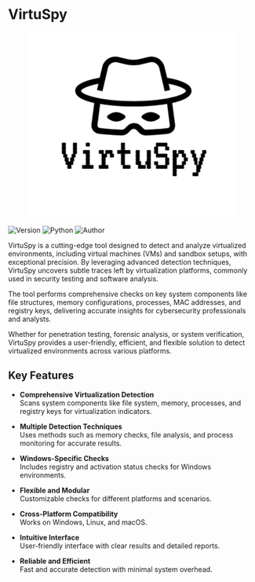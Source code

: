 # VirtuSpy
<div align="center">
  <img src="img/logo.png" alt="VirtuSpy Banner" />
</div>

![Version](https://img.shields.io/badge/Version-V1.0-blue?style=flat-square)  ![Python](https://img.shields.io/badge/Python-3.10+-blue?logo=python&logoColor=white&style=flat-square) ![Author](https://img.shields.io/badge/Author-black__shadow-blueviolet?style=flat-square&logo=github)


VirtuSpy is a cutting-edge tool designed to detect and analyze virtualized environments, including virtual machines (VMs) and sandbox setups, with exceptional precision. By leveraging advanced detection techniques, VirtuSpy uncovers subtle traces left by virtualization platforms, commonly used in security testing and software analysis.

The tool performs comprehensive checks on key system components like file structures, memory configurations, processes, MAC addresses, and registry keys, delivering accurate insights for cybersecurity professionals and analysts.

Whether for penetration testing, forensic analysis, or system verification, VirtuSpy provides a user-friendly, efficient, and flexible solution to detect virtualized environments across various platforms.
## Key Features

- **Comprehensive Virtualization Detection**  
  Scans system components like file system, memory, processes, and registry keys for virtualization indicators.

- **Multiple Detection Techniques**  
  Uses methods such as memory checks, file analysis, and process monitoring for accurate results.

- **Windows-Specific Checks**  
  Includes registry and activation status checks for Windows environments.

- **Flexible and Modular**  
  Customizable checks for different platforms and scenarios.

- **Cross-Platform Compatibility**  
  Works on Windows, Linux, and macOS.

- **Intuitive Interface**  
  User-friendly interface with clear results and detailed reports.

- **Reliable and Efficient**  
  Fast and accurate detection with minimal system overhead.
